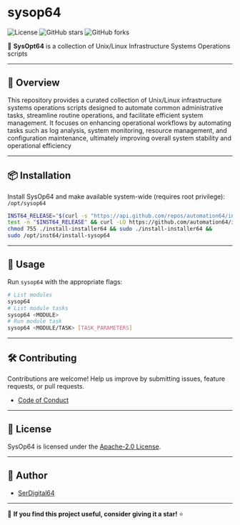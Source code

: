 # sysop64

![License](https://img.shields.io/github/license/automation64/sysop64)
![GitHub stars](https://img.shields.io/github/stars/automation64/sysop64?style=social)
![GitHub forks](https://img.shields.io/github/forks/automation64/sysop64?style=social)

🚀 **SysOpt64** is a collection of Unix/Linux Infrastructure Systems Operations scripts

---

## 📌 Overview

This repository provides a curated collection of Unix/Linux infrastructure systems operations scripts designed to automate common administrative tasks, streamline routine operations, and facilitate efficient system management. It focuses on enhancing operational workflows by automating tasks such as log analysis, system monitoring, resource management, and configuration maintenance, ultimately improving overall system stability and operational efficiency

---

## 📦 Installation

Install SysOp64 and make available system-wide (requires root privilege): `/opt/sysop64`

```sh
INST64_RELEASE="$(curl -s "https://api.github.com/repos/automation64/installer64/releases/latest" | grep '"tag_name":' | cut -d '"' -f 4)" &&
test -n "$INST64_RELEASE" && curl -LO https://github.com/automation64/installer64/releases/download/${INST64_RELEASE}/install-installer64 &&
chmod 755 ./install-installer64 && sudo ./install-installer64 &&
sudo /opt/inst64/install-sysop64
```

---

## 🚀 Usage

Run `sysop64` with the appropriate flags:

```sh
# List modules
sysop64
# List module tasks
sysop64 <MODULE>
# Run module task
sysop64 <MODULE/TASK> [TASK_PARAMETERS]
```

---

## 🛠 Contributing

Contributions are welcome! Help us improve by submitting issues, feature requests, or pull requests.

- [Code of Conduct](https://github.com/automation64/sysop64/blob/main/CODE_OF_CONDUCT.md)

---

## 📜 License

SysOp64 is licensed under the [Apache-2.0 License](https://www.apache.org/licenses/LICENSE-2.0.txt).

---

## 👤 Author

- [SerDigital64](https://github.com/serdigital64)

---

🌟 **If you find this project useful, consider giving it a star!** ⭐
